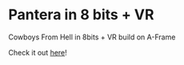 # Pantera in 8 bits + VR

Cowboys From Hell in 8bits + VR build on A-Frame

Check it out [here](https://www.instagram.com/p/BjqS3MKnnCh/?taken-by=fabiojcortes)!
